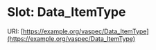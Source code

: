 # Slot: Data_ItemType

URI: [https://example.org/vaspec/Data_ItemType](https://example.org/vaspec/Data_ItemType)